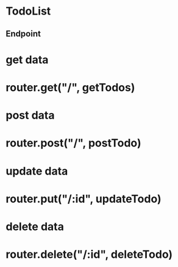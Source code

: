 # TodoList

## Endpoint

# get data
# router.get("/", getTodos)

# post data
# router.post("/", postTodo)

# update data
# router.put("/:id", updateTodo)

# delete data
# router.delete("/:id", deleteTodo)
